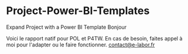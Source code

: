 # Project-Power-BI-Templates
Expand Project with a Power BI Template 
Bonjour

Voici le rapport natif pour POL  et P4TW. En cas de besoin, faites appel à moi pour l'adapter ou le faire fonctionner. 
contact@e-labor.fr 
